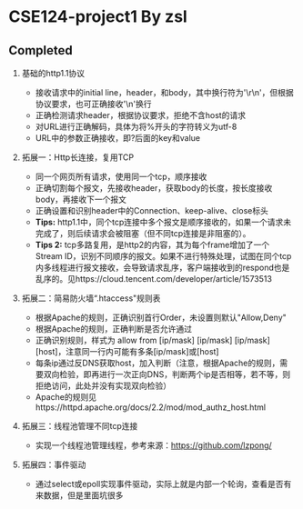 # CSE124-project1 By zsl

## Completed

1. 基础的http1.1协议

    - 接收请求中的initial line，header，和body，其中换行符为'\r\n'，但根据协议要求，也可正确接收'\n'换行
    - 正确检测请求header，根据协议要求，拒绝不含host的请求
    - 对URL进行正确解码，具体为将%开头的字符转义为utf-8
    - URL中的参数正确接收，即?后面的key和value

2. 拓展一：Http长连接，复用TCP
    
    - 同一个网页所有请求，使用同一个tcp，顺序接收
    - 正确切割每个报文，先接收header，获取body的长度，按长度接收body，再接收下一个报文
    - 正确设置和识别header中的Connection、keep-alive、close标头
    - **Tips:** http1.1中，同个tcp连接中多个报文是顺序接收的，如果一个请求未完成了，则后续请求会被阻塞（但不同tcp连接是非阻塞的）。
    - **Tips 2:** tcp多路复用，是http2的内容，其为每个frame增加了一个Stream ID，识别不同顺序的报文。如果不进行特殊处理，试图在同个tcp内多线程进行报文接收，会导致请求乱序，客户端接收到的respond也是乱序的。见https://cloud.tencent.com/developer/article/1573513

3. 拓展二：简易防火墙“.htaccess"规则表

    - 根据Apache的规则，正确识别首行Order，未设置则默认"Allow,Deny"
    - 根据Apache的规则，正确判断是否允许通过
    - 正确识别规则，样式为 allow from [ip/mask] [ip/mask] [ip/mask] [host]，注意同一行内可能有多条[ip/mask]或[host]
    - 每条ip通过反DNS获取host，加入判断（注意，根据Apache的规则，需要双向检验，即再进行一次正向DNS，判断两个ip是否相等，若不等，则拒绝访问，此处并没有实现双向检验）
    - Apache的规则见https://httpd.apache.org/docs/2.2/mod/mod_authz_host.html

4. 拓展三：线程池管理不同tcp连接

    - 实现一个线程池管理线程，参考来源：https://github.com/lzpong/

5. 拓展四：事件驱动

    - 通过select或epoll实现事件驱动，实际上就是内部一个轮询，查看是否有来数据，但是里面坑很多
